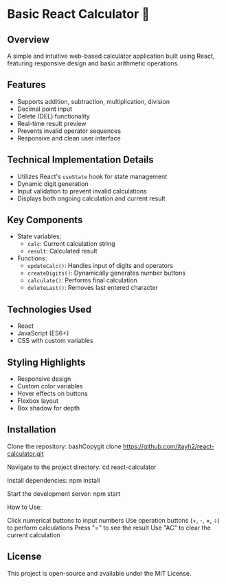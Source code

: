 # Basic React Calculator 🧮

## Overview
A simple and intuitive web-based calculator application built using React, featuring responsive design and basic arithmetic operations.

## Features
- Supports addition, subtraction, multiplication, division
- Decimal point input
- Delete (DEL) functionality
- Real-time result preview
- Prevents invalid operator sequences
- Responsive and clean user interface

## Technical Implementation Details
- Utilizes React's `useState` hook for state management
- Dynamic digit generation
- Input validation to prevent invalid calculations
- Displays both ongoing calculation and current result

## Key Components
- State variables: 
  - `calc`: Current calculation string
  - `result`: Calculated result
- Functions:
  - `updateCalc()`: Handles input of digits and operators
  - `createDigits()`: Dynamically generates number buttons
  - `calculate()`: Performs final calculation
  - `deleteLast()`: Removes last entered character

## Technologies Used
- React
- JavaScript (ES6+)
- CSS with custom variables

## Styling Highlights
- Responsive design
- Custom color variables
- Hover effects on buttons
- Flexbox layout
- Box shadow for depth

## Installation 

Clone the repository:
bashCopygit clone https://github.com/itayh2/react-calculator.git

Navigate to the project directory:
cd react-calculator

Install dependencies:
npm install

Start the development server:
npm start

How to Use:

Click numerical buttons to input numbers
Use operation buttons (+, -, ×, ÷) to perform calculations
Press "=" to see the result
Use "AC" to clear the current calculation

## License
This project is open-source and available under the MIT License.
